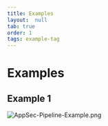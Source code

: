 ```yaml
---
title: Examples
layout:  null
tab: true
order: 1
tags: example-tag
---
```


# Examples

## Example 1

![AppSec-Pipeline-Example.png](AppSec-Pipeline-Example.png "AppSec-Pipeline-Example.png")


